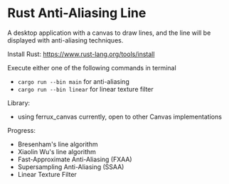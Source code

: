 # Rust Anti-Aliasing Line

A desktop application with a canvas to draw lines, and the line will be displayed with anti-aliasing techniques.

Install Rust: https://www.rust-lang.org/tools/install

Execute either one of the following commands in terminal
* `cargo run --bin main` for anti-aliasing
* `cargo run --bin linear` for linear texture filter

Library:
* using ferrux_canvas currently, open to other Canvas implementations

Progress:
* Bresenham's line algorithm
* Xiaolin Wu's line algorithm
* Fast-Approximate Anti-Aliasing (FXAA)
* Supersampling Anti-Aliasing (SSAA)
* Linear Texture Filter




